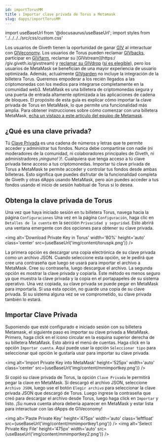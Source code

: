 ```yaml
---
id: importTorusMM
title : Importar clave privada de Torus a Metamask
slug: dapps/importTorusMM
---
```

import useBaseUrl from '@docusaurus/useBaseUrl';
import styles from '../../../../src/css/custom.css'


Los usuarios de Giveth tienen la oportunidad de ganar [GIV](/es/giveconomy/) al interactuar con [GIVeconomy](https://giv.giveth.io/). Los usuarios de Torus pueden reclamar [GIVbacks](https://giv.giveth.io/givbacks), participar en [GIVfarm](https://giv.giveth.io/givfarm), reclamar su [GIVstream](https:/ /giv.giveth.io/givstream) y [reclamar su GIVdrop](https://giv.giveth.io/claim) ([si es elegible](/es/giveconomy/givdrop)), pero los usuarios de MetaMask se benefician de una mayor experiencia de usuario optimizada.  Además, actualmente [GIVgarden](https://gardens.1hive.org/#/xdai/garden/0xb25f0ee2d26461e2b5b3d3ddafe197a0da677b98) no incluye la integración de la billetera Torus.
Queremos empoderar a los recién llegados a las criptomonedas con los medios para integrarse completamente en la comunidad web3. MetaMask es una billetera de criptomonedas segura y una puerta de entrada altamente optimizada a las aplicaciones de cadena de bloques. El propósito de esta guía es explicar cómo importar la clave privada de Torus en MetaMask, lo que permite una funcionalidad más amplia. Para obtener instrucciones sobre cómo comenzar con una billetera MetaMask, [echa un vistazo a este artículo del equipo de Metamask](https://metamask.zendesk.com/hc/en-us/articles/360015489531-Getting-Started-With-MetaMask).

## ¿Qué es una clave privada?

Tú [Clave Privada](https://www.coinbase.com/learn/crypto-basics/what-is-a-private-key) es una cadena de números y letras que te permite acceder y administrar tus fondos. <span class='importantText'>Nunca debe compartirse con nadie (ni moderadores de la comunidad, ni colaboradores principales de Giveth, ni administradores <i>¡ninguno!</i> )!</span>. Cualquiera que tenga acceso a tú clave privada tiene acceso a tus criptomonedas. Importar tú clave privada de Torus a MetaMask te permite acceder y controlar tus fondos desde ambas billeteras. Esto significa que puedes disfrutar de la funcionalidad completa de Giveth y otras dApps usando MetaMask, pero aún puedes acceder a tus fondos usando el inicio de sesión habitual de Torus si lo desea.
## Obtenga la clave privada de Torus
Una vez que haya iniciado sesión en tu billetera Torus, navega hacia la página `Configuraciones` Una vez en la página `Configuración`, haga clic en `Detalles de la cuenta` en la sección `Privacidad y seguridad`. Esto abrirá una ventana emergente con dos opciones para obtener su clave privada.

<img alt='Download Private Key in Torus' width='80%' height='auto' class='center' src={useBaseUrl('img/content/toruspk.png')} />

La primera opción es descargar una copia electrónica de su clave privada como un archivo JSON. Cuando seleccione esta opción, se le pedirá que cree una contraseña que luego se usará para importar el archivo a MetaMask. Cree su contraseña, luego descargue el archivo.
La segunda opción es mostrar la clave privada y copiarla. Este método es menos seguro ya que muestra la clave privada y la copia en el portapapeles de su sistema operativo. Una vez copiada, su clave privada se puede pegar en MetaMask para importarla. Si usa esta opción, no guarde una copia de su clave privada. Si su sistema alguna vez se ve comprometido, su clave privada también lo estará.
## Importar Clave Privada
Suponiendo que esté configurado e iniciado sesión con su billetera Metamask, el siguiente paso es importar su clave privada a MetaMask. Primero, haga click en el ícono circular en la esquina superior derecha de su billetera MetaMask. Esto abrirá el menú de cuentas. Haga click en la opción `Importar cuenta`. Aquí puede usar la opción `Seleccionar tipo` para seleccionar qué opción le gustaría usar para importar su clave privada.

<img alt='Import Private Key into MetaMask' height='525px' width='auto' class='center' src={useBaseUrl('img/content/mmimportkey.png')} />


Si copió su clave privada de Torus, la opción `Clave Privada` le permitirá pegar la clave en MetaMask. Si descargó el archivo JSON, seleccione `Archivo JSON`, luego use el botón `Elegir archivo` para seleccionar la clave privada JSON que descargó de Torus. Luego ingrese la contraseña que creó para descargar el archivo desde Torus, luego haga click en `Importar` y listo. ¡Su nueva cuenta ahora debería aparecer en MetaMask y estar lista para interactuar con las dApps de GIVeconomy!


<img alt='Paste Private Key' height='475px' width='auto' class='leftfloat' src={useBaseUrl('img/content/mmimportkey1.png')} />
<img alt='Select Private Key File' height='475px' width='auto' src={useBaseUrl('img/content/mmimportkey2.png')} />
